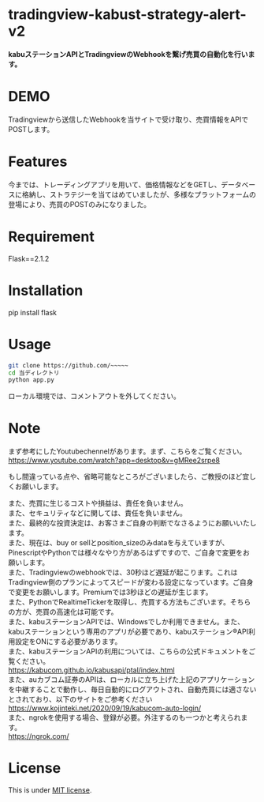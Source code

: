 # tradingview-kabust-strategy-alert-v2
  
**kabuステーションAPIとTradingviewのWebhookを繋げ売買の自動化を行います。**
 
# DEMO
 
Tradingviewから送信したWebhookを当サイトで受け取り、売買情報をAPIでPOSTします。
 
# Features
 
今までは、トレーディングアプリを用いて、価格情報などをGETし、データベースに格納し、ストラテジーを当てはめていましたが、多様なプラットフォームの登場により、売買のPOSTのみになりました。
 
# Requirement
 
Flask==2.1.2<br>
 
# Installation

pip install flask<br>
 
# Usage
  
```bash
git clone https://github.com/~~~~~
cd 当ディレクトリ
python app.py
```
ローカル環境では、コメントアウトを外してください。
 
# Note
 
 
まず参考にしたYoutubechennelがあります。まず、こちらをご覧ください。<br>
https://www.youtube.com/watch?app=desktop&v=gMRee2srpe8

もし間違っている点や、省略可能なところがございましたら、ご教授のほど宜しくお願いします。

また、売買に生じるコストや損益は、責任を負いません。<br>
また、セキュリティなどに関しては、責任を負いません。<br>
また、最終的な投資決定は、お客さまご自身の判断でなさるようにお願いいたします。<br>
また、現在は、buy or sellとposition_sizeのみdataを与えていますが、PinescriptやPythonでは様々なやり方があるはずですので、ご自身で変更をお願いします。<br>
また、Tradingviewのwebhookでは、30秒ほど遅延が起こります。これはTradingview側のプランによってスピードが変わる設定になっています。ご自身で変更をお願いします。Premiumでは3秒ほどの遅延が生じます。<br>
また、PythonでRealtimeTickerを取得し、売買する方法もございます。そちらの方が、売買の高速化は可能です。<br>
また、kabuステーションAPIでは、Windowsでしか利用できません。また、kabuステーションという専用のアプリが必要であり、kabuステーション®API利用設定をONにする必要があります。<br>
また、kabuステーションAPIの利用については、こちらの公式ドキュメントをご覧ください。<br> https://kabucom.github.io/kabusapi/ptal/index.html <br>
また、auカブコム証券のAPIは、ローカルに立ち上げた上記のアプリケーションを中継することで動作し、毎日自動的にログアウトされ、自動売買には適さないとされており、以下のサイトをご参考ください<br>
https://www.kojinteki.net/2020/09/19/kabucom-auto-login/ <br>
また、ngrokを使用する場合、登録が必要。外注するのも一つかと考えられます。<br> https://ngrok.com/ <br>

# License
 
This is under [MIT license](https://en.wikipedia.org/wiki/MIT_License).
